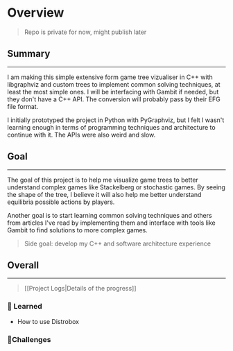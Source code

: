 # Overview
> Repo is private for now, might publish later

## Summary
---
I am making this simple extensive form game tree vizualiser in C++ with libgraphviz and custom trees to implement common solving techniques, at least the most simple ones. I will be interfacing with Gambit if needed, but they don't have a C++ API. The conversion will probably pass by their EFG file format.

I initially prototyped the project in Python with PyGraphviz, but I felt I wasn't learning enough in terms of programming techniques and architecture to continue with it. The APIs were also weird and slow.

## Goal
---
The goal of this project is to help me visualize game trees to better understand complex games like Stackelberg or stochastic games.
By seeing the shape of the tree, I believe it will also help me better understand equilibria possible actions by players.

Another goal is to start learning common solving techniques and others from articles I've read by implementing them and interface with tools like Gambit to find solutions to more complex games.

> Side goal: develop my C++ and software architecture experience

## Overall
---
> [[Project Logs|Details of the progress]]
### 📌 Learned 
- How to use Distrobox

### 🎯Challenges

